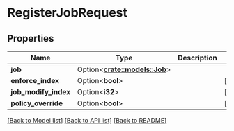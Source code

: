 # RegisterJobRequest

## Properties

Name | Type | Description | Notes
------------ | ------------- | ------------- | -------------
**job** | Option<[**crate::models::Job**](Job.md)> |  | 
**enforce_index** | Option<**bool**> |  | [optional]
**job_modify_index** | Option<**i32**> |  | [optional]
**policy_override** | Option<**bool**> |  | [optional]

[[Back to Model list]](../README.md#documentation-for-models) [[Back to API list]](../README.md#documentation-for-api-endpoints) [[Back to README]](../README.md)


